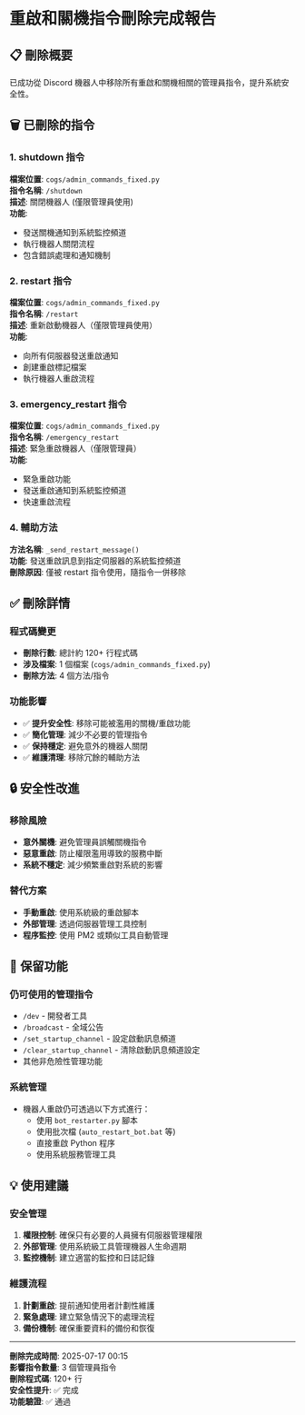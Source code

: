 # 重啟和關機指令刪除完成報告

## 📋 刪除概要

已成功從 Discord 機器人中移除所有重啟和關機相關的管理員指令，提升系統安全性。

## 🗑️ 已刪除的指令

### 1. shutdown 指令
**檔案位置**: `cogs/admin_commands_fixed.py`  
**指令名稱**: `/shutdown`  
**描述**: 關閉機器人 (僅限管理員使用)  
**功能**: 
- 發送關機通知到系統監控頻道
- 執行機器人關閉流程
- 包含錯誤處理和通知機制

### 2. restart 指令  
**檔案位置**: `cogs/admin_commands_fixed.py`  
**指令名稱**: `/restart`  
**描述**: 重新啟動機器人（僅限管理員使用）  
**功能**:
- 向所有伺服器發送重啟通知
- 創建重啟標記檔案
- 執行機器人重啟流程

### 3. emergency_restart 指令
**檔案位置**: `cogs/admin_commands_fixed.py`  
**指令名稱**: `/emergency_restart`  
**描述**: 緊急重啟機器人（僅限管理員）  
**功能**:
- 緊急重啟功能
- 發送重啟通知到系統監控頻道
- 快速重啟流程

### 4. 輔助方法
**方法名稱**: `_send_restart_message()`  
**功能**: 發送重啟訊息到指定伺服器的系統監控頻道  
**刪除原因**: 僅被 restart 指令使用，隨指令一併移除

## ✅ 刪除詳情

### 程式碼變更
- **刪除行數**: 總計約 120+ 行程式碼
- **涉及檔案**: 1 個檔案 (`cogs/admin_commands_fixed.py`)
- **刪除方法**: 4 個方法/指令

### 功能影響
- ✅ **提升安全性**: 移除可能被濫用的關機/重啟功能
- ✅ **簡化管理**: 減少不必要的管理指令
- ✅ **保持穩定**: 避免意外的機器人關閉
- ✅ **維護清理**: 移除冗餘的輔助方法

## 🔒 安全性改進

### 移除風險
- **意外關機**: 避免管理員誤觸關機指令
- **惡意重啟**: 防止權限濫用導致的服務中斷
- **系統不穩定**: 減少頻繁重啟對系統的影響

### 替代方案
- **手動重啟**: 使用系統級的重啟腳本
- **外部管理**: 透過伺服器管理工具控制
- **程序監控**: 使用 PM2 或類似工具自動管理

## 🚀 保留功能

### 仍可使用的管理指令
- `/dev` - 開發者工具
- `/broadcast` - 全域公告
- `/set_startup_channel` - 設定啟動訊息頻道
- `/clear_startup_channel` - 清除啟動訊息頻道設定
- 其他非危險性管理功能

### 系統管理
- 機器人重啟仍可透過以下方式進行：
  - 使用 `bot_restarter.py` 腳本
  - 使用批次檔 (`auto_restart_bot.bat` 等)
  - 直接重啟 Python 程序
  - 使用系統服務管理工具

## 💡 使用建議

### 安全管理
1. **權限控制**: 確保只有必要的人員擁有伺服器管理權限
2. **外部管理**: 使用系統級工具管理機器人生命週期
3. **監控機制**: 建立適當的監控和日誌記錄

### 維護流程
1. **計劃重啟**: 提前通知使用者計劃性維護
2. **緊急處理**: 建立緊急情況下的處理流程
3. **備份機制**: 確保重要資料的備份和恢復

---
**刪除完成時間**: 2025-07-17 00:15  
**影響指令數量**: 3 個管理員指令  
**刪除程式碼**: 120+ 行  
**安全性提升**: ✅ 完成  
**功能驗證**: ✅ 通過
